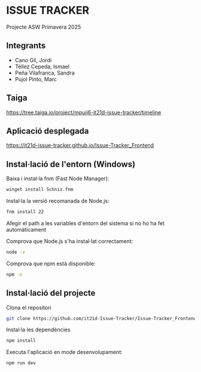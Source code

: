 # ISSUE TRACKER

Projecte ASW Primavera 2025

## Integrants
- Cano Gil, Jordi
- Téllez Cepeda, Ismael
- Peña Vilafranca, Sandra
- Pujol Pinto, Marc


## Taiga

https://tree.taiga.io/project/mpuji6-it21d-issue-tracker/timeline

## Aplicació desplegada

https://it21d-issue-tracker.github.io/Issue-Tracker_Frontend

## Instal·lació de l'entorn (Windows)


Baixa i instal·la fnm (Fast Node Manager):
```bash
winget install Schniz.fnm
```

Instal·la la versió recomanada de Node.js:
```bash
fnm install 22
```

Afegir el path a les variables d'entorn del sistema si no ho ha fet automàticament

Comprova que Node.js s'ha instal·lat correctament:
```bash
node -v
```
Comprova que npm està disponible:
```bash
npm -v
```
## Instal·lació del projecte

Clona el repositori
```bash
git clone https://github.com/it21d-Issue-Tracker/Issue-Tracker_Frontend
```

Instal·la les dependències
```bash
npm install
```
Executa l'aplicació en mode desenvolupament:
```bash
npm run dev
```
